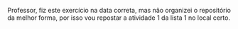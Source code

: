 Professor, fiz este exercício na data correta, mas não organizei o repositório da melhor forma, por isso vou repostar a atividade 1 da lista 1 no local certo.
